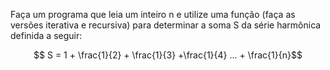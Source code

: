 Faça um programa que leia um inteiro n e utilize uma função (faça as versões iterativa e recursiva) para determinar a soma S da série harmônica definida a seguir:

$$ S = 1 + \frac{1}{2} + \frac{1}{3} +\frac{1}{4} ... + \frac{1}{n}$$
